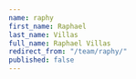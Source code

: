 ```yaml
---
name: raphy
first_name: Raphael
last_name: Villas
full_name: Raphael Villas
redirect_from: "/team/raphy/"
published: false
---
```


